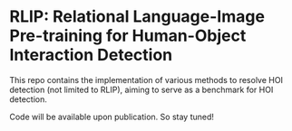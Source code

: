 # RLIP: Relational Language-Image Pre-training for Human-Object Interaction Detection
This repo contains the implementation of various methods to resolve HOI detection (not limited to RLIP), aiming to serve as a benchmark for HOI detection.

Code will be available upon publication. So stay tuned!
